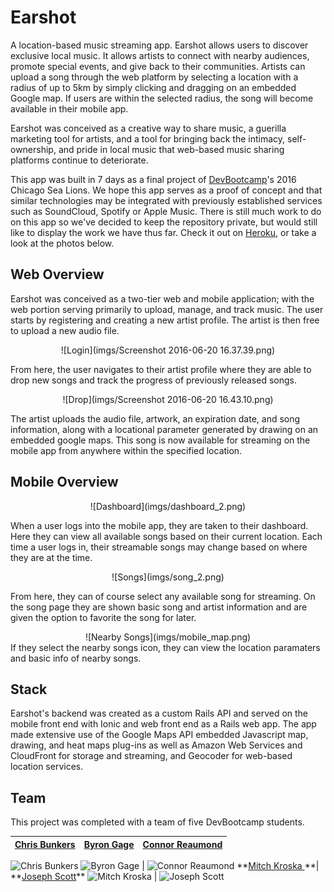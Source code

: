 # Earshot

A location-based music streaming app.  Earshot allows users to discover exclusive local music.  It allows artists to connect with nearby audiences, promote special events, and give back to their communities.  Artists can upload a song through the web platform by selecting a location with a radius of up to 5km by simply clicking and dragging on an embedded Google map.  If users are within the selected radius, the song will become available in their mobile app.

Earshot was conceived as a creative way to share music, a guerilla marketing tool for artists, and a tool for bringing back the intimacy, self-ownership, and pride in local music that web-based music sharing platforms continue to deteriorate.

This app was built in 7 days as a final project of [DevBootcamp](https://devbootcamp.com)'s 2016 Chicago Sea Lions.  We hope this app serves as a proof of concept and that similar technologies may be integrated with previously established services such as SoundCloud, Spotify or Apple Music. There is still much work to do on this app so we've decided to keep the repository private, but would still like to display the work we have thus far. Check it out on [Heroku](https://evening-gorge-29235.herokuapp.com), or take a look at the photos below.

## Web Overview

Earshot was conceived as a two-tier web and mobile application; with the web portion serving primarily to upload, manage, and track music. The user starts by registering and creating a new artist profile.  The artist is then free to upload a new audio file.

<center>![Login](imgs/Screenshot 2016-06-20 16.37.39.png)</center>

From here, the user navigates to their artist profile where they are able to drop new songs and track the progress of previously released songs.
<center>![Drop](imgs/Screenshot 2016-06-20 16.43.10.png)</center>

The artist uploads the audio file, artwork, an expiration date, and song information, along with a locational parameter generated by drawing on an embedded google maps.  This song is now available for streaming on the mobile app from anywhere within the specified location.

## Mobile Overview
<center>![Dashboard](imgs/dashboard_2.png)</center>

When a user logs into the mobile app, they are taken to their dashboard.  Here they can view all available songs based on their current location.  Each time a user logs in, their streamable songs may change based on where they are at the time.

<center>![Songs](imgs/song_2.png)</center>

From here, they can of course select any available song for streaming.  On the song page they are shown basic song and artist information and are given the option to favorite the song for later.

<center>![Nearby Songs](imgs/mobile_map.png)</center>
If they select the nearby songs icon, they can view the location paramaters and basic info of nearby songs.

## Stack

Earshot's backend was created as a custom Rails API and served on the mobile front end with Ionic and web front end as a Rails web app. The app made extensive use of the Google Maps API embedded Javascript map, drawing, and heat maps plug-ins as well as Amazon Web Services and CloudFront for storage and streaming, and Geocoder for web-based location services.

## Team

This project was completed with a team of five DevBootcamp students.

<a href='https://github.com/yaboichrissyb'>Chris Bunkers</a> | <a href='https://github.com/byronbenjamin'>Byron Gage</a> | <a href='https://github.com/creaumond'>Connor Reaumond</a>
:---: | :---: | :---:
<img src="https://avatars2.githubusercontent.com/u/15988401?v=3&s=460" alt="Chris Bunkers" height="150">
<img src="https://avatars2.githubusercontent.com/u/10470928?v=3&s=400" alt="Byron Gage" height="150"> | <img src="https://avatars1.githubusercontent.com/u/7423000?v=3&s=400" alt="Connor Reaumond" height="150">
 **<a href='https://github.com/kromitj'>Mitch Kroska
</a>**| **<a href='https://github.com/scottjoseph'>Joseph Scott</a>**
<img src="https://avatars3.githubusercontent.com/u/3989738?v=3&s=400" alt="Mitch Kroska" height="150"> | <img src="https://avatars2.githubusercontent.com/u/14190935?v=3&s=400" alt="Joseph Scott" height="150">
